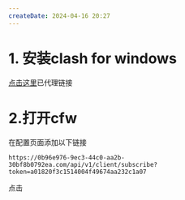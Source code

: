 ```yaml
---
createDate: 2024-04-16 20:27
---
```

# 1. 安装clash for windows

[点击这里](https://ghproxy.com/https://github.com/Z-Siqi/Clash-for-Windows_Chinese/releases/download/CFW-V0.20.39_CN/Clash.for.Windows.Setup.0.20.39.exe)已代理链接

# 2.打开cfw

在配置页面添加以下链接

```copy
https://0b96e976-9ec3-44c0-aa2b-30bf8b0792ea.com/api/v1/client/subscribe?token=a01820f3c1514004f49674aa232c1a07
```

点击